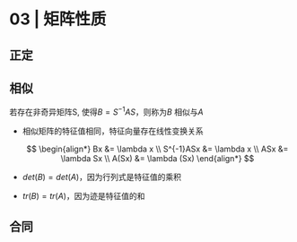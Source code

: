 # 03 | 矩阵性质



## 正定

## 相似

若存在非奇异矩阵S, 使得$B = S^{-1}AS$，则称为$B$ 相似与$A$

- 相似矩阵的特征值相同，特征向量存在线性变换关系
    
    $$
    \begin{align*}
    Bx &= \lambda x \\
    S^{-1}ASx &= \lambda x \\
    ASx &= \lambda Sx \\
    A(Sx) &= \lambda (Sx)
    \end{align*}
    $$


- $det(B)=det(A)$，因为行列式是特征值的乘积
- $tr(B)=tr(A)$，因为迹是特征值的和


## 合同

